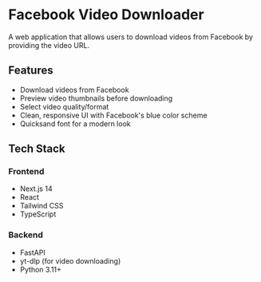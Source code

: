 # Facebook Video Downloader

A web application that allows users to download videos from Facebook by providing the video URL.

## Features

- Download videos from Facebook
- Preview video thumbnails before downloading
- Select video quality/format
- Clean, responsive UI with Facebook's blue color scheme
- Quicksand font for a modern look

## Tech Stack

### Frontend
- Next.js 14
- React
- Tailwind CSS
- TypeScript

### Backend
- FastAPI
- yt-dlp (for video downloading)
- Python 3.11+


